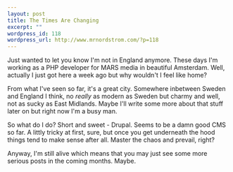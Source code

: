 ```yaml
--- 
layout: post
title: The Times Are Changing
excerpt: ""
wordpress_id: 118
wordpress_url: http://www.mrnordstrom.com/?p=118
---
```

Just wanted to let you know I'm not in England anymore. These days I'm working as a PHP developer for MARS media in beautiful Amsterdam. Well, actually I just got here a week ago but why wouldn't I feel like home?

From what I've seen so far, it's a great city. Somewhere inbetween Sweden and England I think, no <em>really</em> as modern as Sweden but charmy and well, not as sucky as East Midlands. Maybe I'll write some more about that stuff later on but right now I'm a busy man.

So what do I do? Short and sweet - Drupal. Seems to be a damn good CMS so far. A littly tricky at first, sure, but once you get underneath the hood things tend to make sense after all. Master the chaos and prevail, right?

Anyway, I'm still alive which means that you may just see some more serious posts in the coming months. Maybe. 
